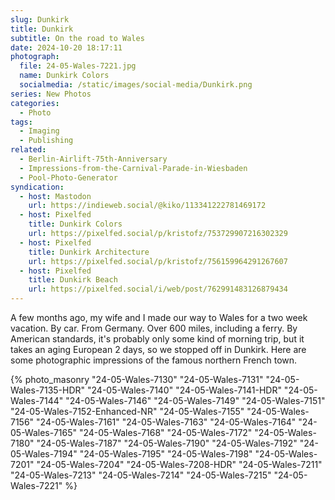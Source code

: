 ```yaml
---
slug: Dunkirk
title: Dunkirk
subtitle: On the road to Wales
date: 2024-10-20 18:17:11
photograph:
  file: 24-05-Wales-7221.jpg
  name: Dunkirk Colors
  socialmedia: /static/images/social-media/Dunkirk.png
series: New Photos
categories:
  - Photo
tags:
  - Imaging
  - Publishing
related:
  - Berlin-Airlift-75th-Anniversary
  - Impressions-from-the-Carnival-Parade-in-Wiesbaden
  - Pool-Photo-Generator
syndication:
  - host: Mastodon
    url: https://indieweb.social/@kiko/113341222781469172
  - host: Pixelfed
    title: Dunkirk Colors
    url: https://pixelfed.social/p/kristofz/753729907216302329
  - host: Pixelfed
    title: Dunkirk Architecture
    url: https://pixelfed.social/p/kristofz/756159964291267607
  - host: Pixelfed
    title: Dunkirk Beach
    url: https://pixelfed.social/i/web/post/762991483126879434
---
```


A few months ago, my wife and I made our way to Wales for a two week vacation. By car. From Germany. Over 600 miles, including a ferry. By American standards, it's probably only some kind of morning trip, but it takes an aging European 2 days, so we stopped off in Dunkirk. Here are some photographic impressions of the famous northern French town.

<!-- more -->

{% photo_masonry
"24-05-Wales-7130"
"24-05-Wales-7131"
"24-05-Wales-7135-HDR"
"24-05-Wales-7140"
"24-05-Wales-7141-HDR"
"24-05-Wales-7144"
"24-05-Wales-7146"
"24-05-Wales-7149"
"24-05-Wales-7151"
"24-05-Wales-7152-Enhanced-NR"
"24-05-Wales-7155"
"24-05-Wales-7156"
"24-05-Wales-7161"
"24-05-Wales-7163"
"24-05-Wales-7164"
"24-05-Wales-7165"
"24-05-Wales-7168"
"24-05-Wales-7172"
"24-05-Wales-7180"
"24-05-Wales-7187"
"24-05-Wales-7190"
"24-05-Wales-7192"
"24-05-Wales-7194"
"24-05-Wales-7195"
"24-05-Wales-7198"
"24-05-Wales-7201"
"24-05-Wales-7204"
"24-05-Wales-7208-HDR"
"24-05-Wales-7211"
"24-05-Wales-7213"
"24-05-Wales-7214"
"24-05-Wales-7215"
"24-05-Wales-7221"
%}
